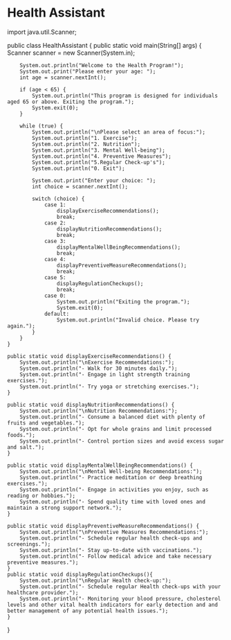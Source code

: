 # Health Assistant
import java.util.Scanner;

public class HealthAssistant {
  public static void main(String[] args) {
      Scanner scanner = new Scanner(System.in);

        System.out.println("Welcome to the Health Program!");
        System.out.print("Please enter your age: ");
        int age = scanner.nextInt();

        if (age < 65) {
            System.out.println("This program is designed for individuals aged 65 or above. Exiting the program.");
            System.exit(0);
        }

        while (true) {
            System.out.println("\nPlease select an area of focus:");
            System.out.println("1. Exercise");
            System.out.println("2. Nutrition");
            System.out.println("3. Mental Well-being");
            System.out.println("4. Preventive Measures");
            System.out.println("5.Regular Check-up's");
            System.out.println("0. Exit");

            System.out.print("Enter your choice: ");
            int choice = scanner.nextInt();

            switch (choice) {
                case 1:
                    displayExerciseRecommendations();
                    break;
                case 2:
                    displayNutritionRecommendations();
                    break;
                case 3:
                    displayMentalWellBeingRecommendations();
                    break;
                case 4:
                    displayPreventiveMeasureRecommendations();
                    break;
                case 5:
                    displayRegulationCheckups();
                    break;
                case 0:
                    System.out.println("Exiting the program.");
                    System.exit(0);
                default:
                    System.out.println("Invalid choice. Please try again.");
            }
        }
    }

    public static void displayExerciseRecommendations() {
        System.out.println("\nExercise Recommendations:");
        System.out.println("- Walk for 30 minutes daily.");
        System.out.println("- Engage in light strength training exercises.");
        System.out.println("- Try yoga or stretching exercises.");
    }

    public static void displayNutritionRecommendations() {
        System.out.println("\nNutrition Recommendations:");
        System.out.println("- Consume a balanced diet with plenty of fruits and vegetables.");
        System.out.println("- Opt for whole grains and limit processed foods.");
        System.out.println("- Control portion sizes and avoid excess sugar and salt.");
    }

    public static void displayMentalWellBeingRecommendations() {
        System.out.println("\nMental Well-being Recommendations:");
        System.out.println("- Practice meditation or deep breathing exercises.");
        System.out.println("- Engage in activities you enjoy, such as reading or hobbies.");
        System.out.println("- Spend quality time with loved ones and maintain a strong support network.");
    }

    public static void displayPreventiveMeasureRecommendations() {
        System.out.println("\nPreventive Measures Recommendations:");
        System.out.println("- Schedule regular health check-ups and screenings.");
        System.out.println("- Stay up-to-date with vaccinations.");
        System.out.println("- Follow medical advice and take necessary preventive measures.");
    }
    public static void displayRegulationCheckups(){
        System.out.println("\nRegular Health check-up:");
        System.out.println("- Schedule regular Health check-ups with your healthcare provider.");
        System.out.println("- Monitoring your blood pressure, cholesterol levels and other vital health indicators for early detection and and better management of any potential health issues.");
    }
}

